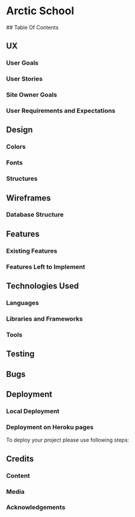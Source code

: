 # Arctic School

## Table Of Contents

## UX

### User Goals

### User Stories

### Site Owner Goals

### User Requirements and Expectations

## Design

### Colors

### Fonts

### Structures

## Wireframes

### Database Structure

## Features

### Existing Features

### Features Left to Implement

## Technologies Used

### Languages

### Libraries and Frameworks

### Tools

## Testing

## Bugs

## Deployment

### Local Deployment

### Deployment on Heroku pages
To deploy your project please use following steps:

## Credits

### Content

### Media

### Acknowledgements